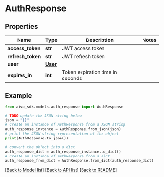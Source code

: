 # AuthResponse


## Properties

Name | Type | Description | Notes
------------ | ------------- | ------------- | -------------
**access_token** | **str** | JWT access token | 
**refresh_token** | **str** | JWT refresh token | 
**user** | [**User**](User.md) |  | 
**expires_in** | **int** | Token expiration time in seconds | 

## Example

```python
from aivo_sdk.models.auth_response import AuthResponse

# TODO update the JSON string below
json = "{}"
# create an instance of AuthResponse from a JSON string
auth_response_instance = AuthResponse.from_json(json)
# print the JSON string representation of the object
print(AuthResponse.to_json())

# convert the object into a dict
auth_response_dict = auth_response_instance.to_dict()
# create an instance of AuthResponse from a dict
auth_response_from_dict = AuthResponse.from_dict(auth_response_dict)
```
[[Back to Model list]](../README.md#documentation-for-models) [[Back to API list]](../README.md#documentation-for-api-endpoints) [[Back to README]](../README.md)


